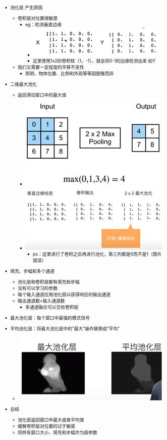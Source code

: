 * 池化层 产生原因
  * 卷积层对位置很敏感
    * eg：检测垂直边缘
      * ![image-20210623160447036](池化.assets/image-20210623160447036.png)
      * 这里使用1x2的卷积核（1，-1），就会将0-1的边缘检测出来 如Y
  * 我们又需要一定程度的平移不变性
    * 照明、物体位置、比例和外观等等因图像而异

* 二维最大池化
  * 返回滑动窗口中的最大值
    * ![image-20210623160852763](池化.assets/image-20210623160852763.png)
    * ![image-20210623161034254](池化.assets/image-20210623161034254.png)
      * ps：这里进行了卷积之后再进行池化，第三列都是0而不是1（图片错误）
* 填充、步幅和多个通道
  * 池化层和卷积层都有填充和步幅
  * 没有可以学习的参数
  * 每个输入通道应用池化层以获得响应的输出通道
  * 输出通道数=输入通道数
    * 多通道融合可以交给卷积层

* 最大池化层：每个窗口中最强的模式信号
* 平均池化层：将最大池化层中的“最大”操作替换成“平均”
  * ![image-20210623161540662](池化.assets/image-20210623161540662.png)



* 总结
  * 池化层返回窗口中最大或者平均值
  * 缓解卷积层对位置的过于敏感
  * 同样有窗口大小、填充和步幅作为超参数